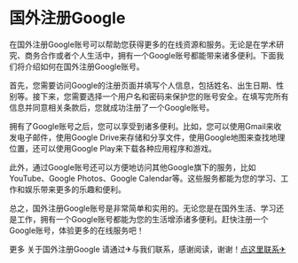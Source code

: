 # 国外注册Google

在国外注册Google账号可以帮助您获得更多的在线资源和服务。无论是在学术研究、商务合作或者个人生活中，拥有一个Google账号都能带来诸多便利。下面我们将介绍如何在国外注册Google账号。

首先，您需要访问Google的注册页面并填写个人信息，包括姓名、出生日期、性别等。接下来，您需要选择一个用户名和密码来保护您的账号安全。在填写完所有信息并同意相关条款后，您就成功注册了一个Google账号。

拥有了Google账号之后，您可以享受到诸多便利。比如，您可以使用Gmail来收发电子邮件，使用Google Drive来存储和分享文件，使用Google地图来查找地理位置，还可以使用Google Play来下载各种应用程序和游戏。

此外，通过Google账号还可以方便地访问其他Google旗下的服务，比如YouTube、Google Photos、Google Calendar等。这些服务都能为您的学习、工作和娱乐带来更多的乐趣和便利。

总之，国外注册Google账号是非常简单和实用的。无论您是在国外生活、学习还是工作，拥有一个Google账号都能为您的生活增添诸多便利。赶快注册一个Google账号，体验更多的在线服务吧！

更多 关于国外注册Google 请通过✈与我们联系，感谢阅读，谢谢！[点这里联系✈](https://lm.k02.cc)